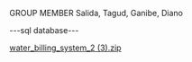 GROUP MEMBER
Salida,
Tagud,
Ganibe,
Diano

---sql database---

[water_billing_system_2 (3).zip](https://github.com/almonsour13/water_billing_system_final/files/13930458/water_billing_system_2.3.zip)
